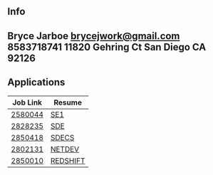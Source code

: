 ## Info
Bryce Jarboe
brycejwork@gmail.com
8583718741
11820 Gehring Ct
San Diego CA 92126
---
## Applications
| Job Link | Resume |
| ----------- | ----------- |
| [2580044](https://www.amazon.jobs/en/jobs/2850044/software-development-engineer-i-2025) | [SE1](aws_se1_resume.pdf) |
| [2828235](https://www.amazon.jobs/en/jobs/2828235/software-development-engineer-2025-us) | [SDE](aws_sde_resume.pdf) |
| [2850418](https://www.amazon.jobs/en/jobs/2850418/software-dev-engineer-computer-science) | [SDECS](aws_sdecs_resume.pdf) |
| [2802131](https://www.amazon.jobs/en/jobs/2802131/software-dev-engineer-software-and-networking-developer-sdn) | [NETDEV](aws_netdev_resume.pdf) |
| [2850010](https://www.amazon.jobs/en/jobs/2850010/software-development-engineer-i-2025-redshift) | [REDSHIFT](aws_redshift_resume.pdf) |

